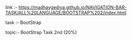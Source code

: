 
 link :-  https://madhavgediya.github.io/NAVIGATION-BAR-TASK/ALL%20LANGUAGE/BOOTSTRAP%202/index.html

task :- BootStrap

topic:- BootStrap Task 2nd (20%)



 